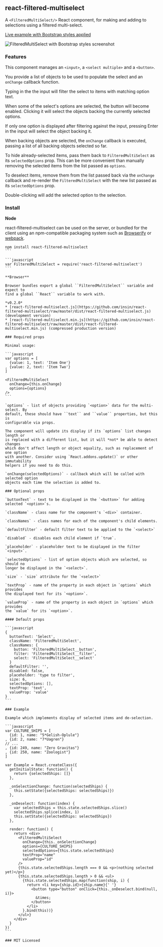 ## react-filtered-multiselect

A `<FilteredMultiSelect/>` React component, for making and adding to selections
using a filtered multi-select.

[Live example with Bootstrap styles applied](http://insin.github.io/react-filtered-multiselect/)

![FilteredMultiSelect with Bootstrap styles screenshot](https://github.com/insin/react-filtered-multiselect/raw/master/bootstrap-example.png "A FilteredMultiSelect with Bootstrap styles applied")

### Features

This component manages an `<input>`, a `<select multiple>` and a `<button>`.

You provide a list of objects to be used to populate the select and an `onChange`
callback function.

Typing in the the input will filter the select to items with matching option text.

When some of the select's options are selected, the button will become enabled.
Clicking it will select the objects backing the currently selected options.

If only one option is displayed after filtering against the input, pressing Enter
in the input will select the object backing it.

When backing objects are selected, the `onChange` callback is executed, passing
a list of all backing objects selected so far.

To hide already-selected items, pass them back to `FilteredMultiSelect` as its
`selectedOptions` prop. This can be more convenient than manually removing the
selected items from the list passed as `options`.

To deselect items, remove them from the list passed back via the `onChange`
callback and re-render the `FilteredMultiSelect` with the new list passed as its
`selectedOptions` prop.

Double-clicking will add the selected option to the selection.

### Install

**Node**

react-filtered-multiselect can be used on the server, or bundled for the client
using an npm-compatible packaging system such as [Browserify](http://browserify.org/)
or [webpack](http://webpack.github.io/).

````
npm install react-filtered-multiselect
```

```javascript
var FilteredMultiSelect = require('react-filtered-multiselect')
```

**Browser**

Browser bundles export a global ``FilteredMultiSelect`` variable and expect to
find a global ``React`` variable to work with.

*v0.2.0*
* [react-filtered-multiselect.js](https://github.com/insin/react-filtered-multiselect/raw/master/dist/react-filtered-multiselect.js) (development version)
* [react-filtered-multiselect.min.js](https://github.com/insin/react-filtered-multiselect/raw/master/dist/react-filtered-multiselect.min.js) (compressed production version)

### Required props

Minimal usage:

```javascript
var options = [
  {value: 1, text: 'Item One'}
, {value: 2, text: 'Item Two'}
]

<FilteredMultiSelect
  onChange={this.onChange}
  options={options}
/>
```

`options` - list of objects providing `<option>` data for the multi-select. By
default, these should have ``text`` and ``value`` properties, but this is
configurable via props.

The component will update its display if its `options` list changes length or
is replaced with a different list, but it will *not* be able to detect changes
which don't affect length or object equality, such as replacement of one option
with another. Consider using `React.addons.update()` or other immutability
helpers if you need to do this.

`onChange(selectedOptions)` - callback which will be called with selected option
objects each time the selection is added to.

### Optional props

`buttonText` - text to be displayed in the `<button>` for adding selected `<option>`s.

`className` - class name for the component's `<div>` container.

`classNames` - class names for each of the component's child elements.

`defaultFilter` - default filter text to be applied to the `<select>`

`disabled` - disables each child element if `true`.

`placeholder` - placeholder text to be displayed in the filter `<input>`.

`selectedOptions` - list of option objects which are selected, so should no
longer be displayed in the `<select>`.

`size` - `size` attribute for the `<select>`

`textProp` - name of the property in each object in `options` which provides
the displayed text for its `<option>`.

`valueProp` - name of the property in each object in `options` which provides
the `value` for its `<option>`.

#### Default props

```javascript
{
  buttonText: 'Select',
  className: 'FilteredMultiSelect',
  classNames: {
    button: 'FilteredMultiSelect__button',
    filter: 'FilteredMultiSelect__filter',
    select: 'FilteredMultiSelect__select'
  }
  defaultFilter: '',
  disabled: false,
  placeholder: 'type to filter',
  size: 6,
  selectedOptions: [],
  textProp: 'text',
  valueProp: 'value'
}
```

### Example

Example which implements display of selected items and de-selection.

```javascript
var CULTURE_SHIPS = [
  {id: 1, name: "5*Gelish-Oplule"}
, {id: 2, name: "7*Uagren"}
// ...
, {id: 249, name: "Zero Gravitas"}
, {id: 250, name: "Zoologist"}
]

var Example = React.createClass({
  getInitialState: function() {
    return {selectedShips: []}
  },

  _onSelectionChange: function(selectedShips) {
    this.setState({selectedShips: selectedShips)})
  },

  _onDeselect: function(index) {
    var selectedShips = this.state.selectedShips.slice()
    selectedShips.splice(index, 1)
    this.setState({selectedShips: selectedShips})
  },

  render: function() {
    return <div>
      <FilteredMultiSelect
        onChange={this._onSelectionChange}
        options={CULTURE_SHIPS}
        selectedOptions={this.state.selectedShips}
        textProp="name"
        valueProp="id"
      />
      {this.state.selectedShips.length === 0 && <p>(nothing selected yet)</p>}
      {this.state.selectedShips.length > 0 && <ul>
        {this.state.selectedShips.map(function(ship, i) {
          return <li key={ship.id}>{ship.name}{' '}
            <button type="button" onClick={this._onDeselect.bind(null, i)}>
              &times;
            </button>
          </li>
        }.bind(this))}
      </ul>}
    </div>
  }
})
```

### MIT Licensed